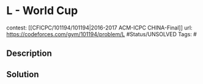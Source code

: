 # L - World Cup

contest: [[CFICPC/101194/101194|2016-2017 ACM-ICPC CHINA-Final]]
url: https://codeforces.com/gym/101194/problem/L
#Status/UNSOLVED
Tags: #

## Description

## Solution

